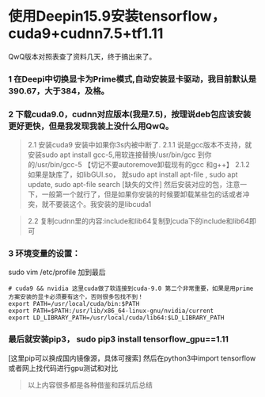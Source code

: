 # 使用Deepin15.9安装tensorflow，cuda9+cudnn7.5+tf1.11
QwQ版本对照表查了资料几天，终于搞出来了。


### 1 在Deepi中切换显卡为Prime模式,自动安装显卡驱动，我目前默认是390.67，大于384，及格。
### 2 下载cuda9.0，cudnn对应版本(我是7.5)，按理说deb包应该安装更好更快，但是我发现我装上没什么用QwQ。
>2.1 安装cuda9 
>安装中如果你3s内被中断了.
       2.1.1 说是gcc版本不支持，就安装sudo apt install gcc-5,用软连接替换/usr/bin/gcc 到你的/usr/bin/gcc-5 【切记不要autoremove卸载现有的gcc 和g++】
       2.1.2 如果是缺库了，如libGUI.so， 就sudo apt install apt-file , sudo apt update,
      sudo apt-file search [缺失的文件]
       然后安装对应的包，注意一下，一般第一个就行了，但是如果你安装的时候要卸载某些包的话或者冲突，就不要装这个。我安装的是libcuda1


>2.2 复制cudnn里的内容:include和lib64复制到cuda下的include和lib64即可

### **3 环境变量的设置：**
sudo vim  /etc/profile
加到最后
``` 
# cuda9 && nvidia 这里cuda做了软连接到cuda-9.0 第二个非常重要，如果是用prime方案安装的显卡必须要有这个，否则很多包找不到！
export PATH=/usr/local/cuda/bin:$PATH
export PATH=$PATH:/usr/lib/x86_64-linux-gnu/nvidia/current
export LD_LIBRARY_PATH=/usr/local/cuda/lib64:$LD_LIBRARY_PATH
```

### 最后就安装pip3， sudo pip3 install tensorflow_gpu==1.11
[这里pip可以换成国内镜像源，具体可搜索]
然后在python3中import tensorflow或者网上找代码进行gpu测试和对比


>以上内容很多都是各种借鉴和踩坑后总结


